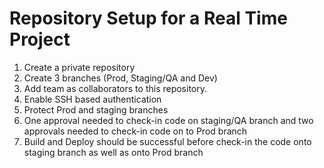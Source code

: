 # Repository Setup for a Real Time Project

1. Create a private repository
2. Create 3 branches (Prod, Staging/QA and Dev)
3. Add team as collaborators to this repository.
4. Enable SSH based authentication
5. Protect Prod and staging branches
6. One approval needed to check-in code on staging/QA branch and two approvals needed to check-in code on to Prod branch
7. Build and Deploy should be successful before check-in the code onto staging branch as well as onto Prod branch
